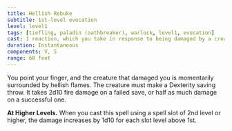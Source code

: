```yaml
---
title: Hellish Rebuke
subtitle: 1st-level evocation
level: level1
tags: [tiefling, paladin (oathbreaker), warlock, level1, evocation]
cast: 1 reaction, which you take in response to being damaged by a creature within 60 feet of you that you can see.
duration: Instantaneous
components: V, S
range: 60 feet
---
```

You point your finger, and the creature that damaged you is momentarily surrounded by hellish flames. The creature must make a Dexterity saving throw. It takes 2d10 fire damage on a failed save, or half as much damage on a successful one.

**At Higher Levels.** When you cast this spell using a spell slot of 2nd level or higher, the damage increases by 1d10 for each slot level above 1st.